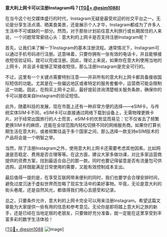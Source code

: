 **意大利上网卡可以注册Instagram吗？[[TG💪+ @esim1088](https://t.me/s/esim1088)]**

在当今这个社交媒体盛行的时代，Instagram无疑是最受欢迎的社交平台之一。无论是分享生活点滴、晒美食美景，还是展示个人才华，Instagram都成为了许多人生活中不可或缺的一部分。然而，对于那些计划前往意大利旅行或长期居住的人来说，一个问题常常萦绕心头：意大利的上网卡是否支持注册Instagram呢？

首先，让我们来了解一下Instagram的基本注册流程。通常情况下，Instagram可以通过手机号码进行注册。这意味着，只要你拥有一张有效的电话卡，并且能够接收短信验证码，就可以完成注册。因此，理论上来说，如果你在意大利使用当地的上网卡，并且该卡能够正常接收短信，那么注册Instagram是完全可行的。

不过，这里有一个关键点需要特别注意——并非所有的意大利上网卡都具备接收国际短信的功能。尤其是在一些偏远地区或者特定的服务套餐中，运营商可能会限制这一功能。因此，在购买上网卡之前，最好提前咨询清楚相关服务条款，确保你的卡可以接收来自Instagram的验证短信。

此外，随着科技的发展，现在市面上还有一种非常方便的选择——eSIM卡。与传统实体SIM卡不同，eSIM卡可以直接通过网络下载到设备上，无需物理更换卡片。对于经常出国旅行的人士而言，eSIM卡的优势显而易见：它不仅省去了频繁更换SIM卡的麻烦，还能在全球范围内轻松切换不同的网络服务商。如果你打算长期生活在意大利，或者频繁往返于多个国家之间，那么选择一款支持eSIM技术的产品将会是一个明智之举。

当然，除了注册Instagram之外，使用意大利上网卡还需要考虑其他因素。比如网速是否稳定、费用是否合理等等。在这方面，建议大家多做功课，对比多家运营商提供的资费方案，找到最适合自己的那一款。同时也要记得留意是否有流量包可供选购，这样既能满足日常使用的需要，又能有效控制成本支出。

最后值得一提的是，在享受互联网带来便利的同时，我们也要学会合理安排时间，避免过度沉迷于虚拟世界而忽略了现实生活中的美好事物。毕竟，无论是意大利的街头巷尾，还是自然风光，都值得我们用心去感受和记录。

总之，只要条件允许，意大利的上网卡完全可以用来注册Instagram。希望这篇文章能为大家提供一些有用的信息和参考意见。无论你是即将踏上意大利之旅的新手，还是已经在当地定居的老朋友，只要做好充分准备，就一定能在这里享受到丰富多彩的数字生活体验！

[[TG💪+ @esim1088](https://t.me/s/esim1088) ![Image](https://i.postimg.cc/4NQfJmqS/Snipaste-2025-05-13-00-14-12.png)]